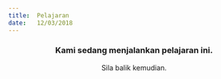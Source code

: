 ```yaml
---
title:  Pelajaran
date:   12/03/2018
---
```


### <center>Kami sedang menjalankan pelajaran ini.</center>
<center>Sila balik kemudian.</center>